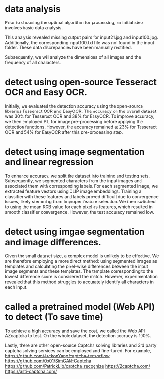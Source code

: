 # data analysis 
Prior to choosing the optimal algorithm for processing, an initial step involves basic data analysis.

This analysis revealed missing output pairs for input21.jpg and input100.jpg. Additionally, the corresponding input100.txt file was not found in the input folder. These data discrepancies have been manually rectified.

Subsequently, we will analyze the dimensions of all images and the frequency of all characters. 

# detect using open-source Tesseract OCR and Easy OCR.
Initially, we evaluated the detection accuracy using the open-source libraries Tesseract OCR and EasyOCR. The accuracy on the overall dataset was 30% for Tesseract OCR and 38% for EasyOCR. To improve accuracy, we then employed PIL for image pre-processing before applying the detection functions. However, the accuracy remained at 23% for Tesseract OCR and 54% for EasyOCR after this pre-processing step. 

# detect using image segmentation and linear regression 
To enhance accuracy, we split the dataset into training and testing sets. Subsequently, we segmented characters from the input images and associated them with corresponding labels. For each segmented image, we extracted feature vectors using CLIP image embeddings. Training a classifier with these features and labels proved difficult due to convergence issues, likely stemming from improper feature selection. We then switched to using the mean RGB value for each pixel as features, which resulted in smooth classifier convergence. However, the test accuracy remained low.

# detect using imgae segmentation and image differences. 
Given the small dataset size, a complex model is unlikely to be effective. We are therefore employing a more direct method: using segmented images as templates and calculating the pixel-wise differences between the input image segments and these templates. The template corresponding to the lowest difference score is considered the match. However, experimentation revealed that this method struggles to accurately identify all characters in each input.

# called a pretrained model (Web API) to detect (To save time)
To achieve a high accuracy and save the cost, we called the Web API AZcaptcha to test. On the whole dataset, the detection accrucy is 100%. 

Lastly, there are other open-source Captcha solving libraries and 3rd party captcha solving services can be employed and fine-tuned. 
For example, 
https://github.com/JackonYang/captcha-tensorflow
https://github.com/0b01/SimGAN-Captcha
https://github.com/PatrickLib/captcha_recognize
https://2captcha.com/
https://anti-captcha.com/

